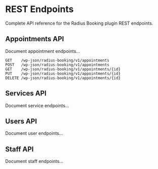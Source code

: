 # REST Endpoints

Complete API reference for the Radius Booking plugin REST endpoints.

## Appointments API

Document appointment endpoints...

```
GET    /wp-json/radius-booking/v1/appointments
POST   /wp-json/radius-booking/v1/appointments
GET    /wp-json/radius-booking/v1/appointments/{id}
PUT    /wp-json/radius-booking/v1/appointments/{id}
DELETE /wp-json/radius-booking/v1/appointments/{id}
```

## Services API

Document service endpoints...

## Users API

Document user endpoints...

## Staff API

Document staff endpoints...